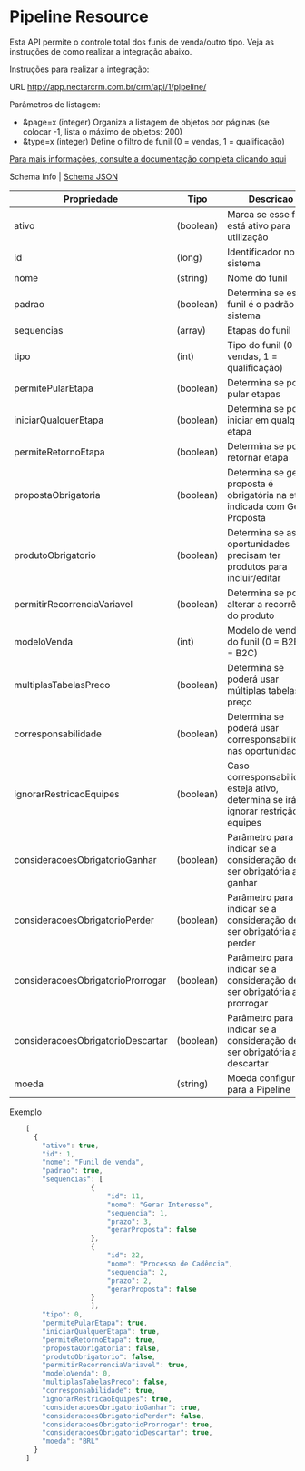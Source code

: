 # Pipeline Resource

Esta API permite o controle total dos funis de venda/outro tipo. Veja as instruções de como realizar a integração abaixo.

Instruções para realizar a integração:

URL
http://app.nectarcrm.com.br/crm/api/1/pipeline/

Parâmetros de listagem:
* &page=x (integer) Organiza a listagem de objetos por páginas (se colocar -1, lista o máximo de objetos: 200)
* &type=x (integer) Define o filtro de funil (0 = vendas, 1 = qualificação)

[Para mais informações, consulte a documentação completa clicando aqui](http://docs.nectarcrm.apiary.io)

Schema Info | [Schema JSON](schema.json)

Propriedade | Tipo | Descricao
------------ | ------------- | -------------
ativo | (boolean) | Marca se esse funil está ativo para utilização
id | (long) | Identificador no sistema
nome | (string) | Nome do funil
padrao | (boolean) | Determina se esse funil é o padrão do sistema
sequencias | (array) | Etapas do funil
tipo | (int) | Tipo do funil (0 = vendas, 1 = qualificação)
permitePularEtapa | (boolean) | Determina se pode pular etapas
iniciarQualquerEtapa | (boolean) | Determina se pode iniciar em qualquer etapa
permiteRetornoEtapa | (boolean) | Determina se pode retornar etapa
propostaObrigatoria | (boolean) | Determina se gerar proposta é obrigatória na etapa indicada com Gerar Proposta
produtoObrigatorio | (boolean) | Determina se as oportunidades precisam ter produtos para incluir/editar
permitirRecorrenciaVariavel | (boolean) | Determina se pode alterar a recorrência do produto
modeloVenda | (int) | Modelo de venda do funil (0 = B2B, 1 = B2C)
multiplasTabelasPreco | (boolean) | Determina se poderá usar múltiplas tabelas de preço
corresponsabilidade | (boolean) | Determina se poderá usar corresponsabilidade nas oportunidades
ignorarRestricaoEquipes | (boolean) | Caso corresponsabilidade esteja ativo, determina se irá ignorar restrição de equipes
consideracoesObrigatorioGanhar | (boolean) | Parâmetro para indicar se a consideração deve ser obrigatória ao ganhar
consideracoesObrigatorioPerder | (boolean) | Parâmetro para indicar se a consideração deve ser obrigatória ao perder
consideracoesObrigatorioProrrogar | (boolean) | Parâmetro para indicar se a consideração deve ser obrigatória ao prorrogar
consideracoesObrigatorioDescartar | (boolean) | Parâmetro para indicar se a consideração deve ser obrigatória ao descartar
moeda | (string) | Moeda configurada para a Pipeline

Exemplo
```js
    [
      {
        "ativo": true,
        "id": 1,
        "nome": "Funil de venda",
        "padrao": true,
        "sequencias": [
                    {
                        "id": 11,
                        "nome": "Gerar Interesse",
                        "sequencia": 1,
                        "prazo": 3,
                        "gerarProposta": false
                    },
                    {
                        "id": 22,
                        "nome": "Processo de Cadência",
                        "sequencia": 2,
                        "prazo": 2,
                        "gerarProposta": false
                    }
                    ],
        "tipo": 0,
        "permitePularEtapa": true,
        "iniciarQualquerEtapa": true,
        "permiteRetornoEtapa": true,
        "propostaObrigatoria": false,
        "produtoObrigatorio": false,
        "permitirRecorrenciaVariavel": true,
        "modeloVenda": 0,
        "multiplasTabelasPreco": false,
        "corresponsabilidade": true,
        "ignorarRestricaoEquipes": true,
        "consideracoesObrigatorioGanhar": true,
        "consideracoesObrigatorioPerder": false,
        "consideracoesObrigatorioProrrogar": true,
        "consideracoesObrigatorioDescartar": true,
        "moeda": "BRL"
      }
    ]
```
